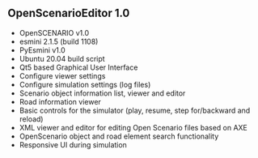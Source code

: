 ## OpenScenarioEditor 1.0

  * OpenSCENARIO v1.0
  * esmini 2.1.5 (build 1108)
  * PyEsmini v1.0
  * Ubuntu 20.04 build script
  * Qt5 based Graphical User Interface
  * Configure viewer settings
  * Configure simulation settings (log files)
  * Scenario object information list, viewer and editor
  * Road information viewer
  * Basic controls for the simulator (play, resume, step for/backward and reload)
  * XML viewer and editor for editing Open Scenario files based on AXE
  * OpenScenario object and road element search functionality
  * Responsive UI during simulation